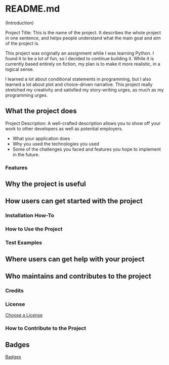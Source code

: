 # README.md

(Introduction)

Project Title: This is the name of the project. It describes the whole project in one sentence, and helps people understand what the main goal and aim of the project is.

This project was originally an assignment while I was learning Python. I found it to be a lot
of fun, so I decided to continue building it. While it is currently based entirely on fiction,
my plan is to make it more realistic, in a logical sense.

I learned a lot about conditional statements in programming, but I also learned a lot about
plot and choice-driven narrative. This project really stretched my creativity and satisfied
my story-writing urges, as much as my programming urges.

## What the project does

Project Description: A well-crafted description allows you to show off your work to other developers as well as potential employers.

- What your application does
- Why you used the technologies you used
- Some of the challenges you faced and features you hope to implement in the future.

### Features

## Why the project is useful

## How users can get started with the project

### Installation How-To

### How to Use the Project

### Test Examples

## Where users can get help with your project

## Who maintains and contributes to the project

### Credits

### License

[Choose a License](https://choosealicense.com)

### How to Contribute to the Project

## Badges

[Badges](https://shields.io)
